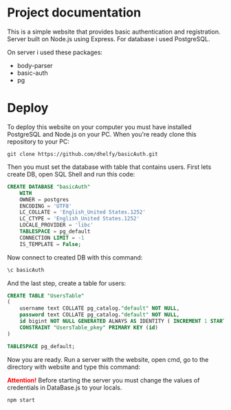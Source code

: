 # Project documentation

This is a simple website that provides basic authentication and registration.
Server built on Node.js using Express. For database i used PostgreSQL.

On server i used these packages:
* body-parser
* basic-auth
* pg

# Deploy
To deploy this website on your computer you must have installed PostgreSQL and Node.js on your PC. When you're ready clone this repository to your PC:

```
git clone https://github.com/dhelfy/basicAuth.git
```

Then you must set the database with table that contains users. First lets create DB, open SQL Shell and run this code:
```SQL
CREATE DATABASE "basicAuth"
    WITH
    OWNER = postgres
    ENCODING = 'UTF8'
    LC_COLLATE = 'English_United States.1252'
    LC_CTYPE = 'English_United States.1252'
    LOCALE_PROVIDER = 'libc'
    TABLESPACE = pg_default
    CONNECTION LIMIT = -1
    IS_TEMPLATE = False;
```
Now connect to created DB with this command:
```SQL
\c basicAuth
```

And the last step, create a table for users:
```SQL
CREATE TABLE "UsersTable"
(
    username text COLLATE pg_catalog."default" NOT NULL,
    password text COLLATE pg_catalog."default" NOT NULL,
    id bigint NOT NULL GENERATED ALWAYS AS IDENTITY ( INCREMENT 1 START 1 MINVALUE 1 MAXVALUE 9223372036854775807 CACHE 1 ),
    CONSTRAINT "UsersTable_pkey" PRIMARY KEY (id)
)

TABLESPACE pg_default;
```

Now you are ready. Run a server with the website, open cmd, go to the directory with website and type this command:

<strong><font color="red">Attention!</font></strong> Before starting the server you must change the values of credentials in DataBase.js to your locals.

```
npm start
```